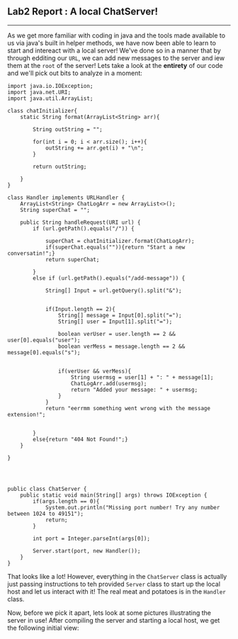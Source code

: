 ## Lab2 Report : A local ChatServer!
***
As we get more familiar with coding in java and the tools made available to us via java's built in helper methods, we have now been able to learn to start and intereact with a local server!
We've done so in a manner that by through edditing our `URL`, we can add new messages to the server and iew them at the `root` of the server! Lets take a look at the **entirety** of our code and we'll pick out bits to analyze in a moment:
```
import java.io.IOException;
import java.net.URI;
import java.util.ArrayList;

class chatInitializer{
    static String format(ArrayList<String> arr){
        
        String outString = "";
        
        for(int i = 0; i < arr.size(); i++){
            outString += arr.get(i) + "\n";
        }

        return outString;

    }
}

class Handler implements URLHandler {
    ArrayList<String> ChatLogArr = new ArrayList<>();
    String superChat = "";

    public String handleRequest(URI url) {
        if (url.getPath().equals("/")) {

            superChat = chatInitializer.format(ChatLogArr);
            if(superChat.equals("")){return "Start a new conversatin!";}
            return superChat;
            
        } 
        else if (url.getPath().equals("/add-message")) {
            
            String[] Input = url.getQuery().split("&");
            
            
            if(Input.length == 2){
                String[] message = Input[0].split("=");
                String[] user = Input[1].split("=");
                
                boolean verUser = user.length == 2 && user[0].equals("user");
                boolean verMess = message.length == 2 && message[0].equals("s");

                
                if(verUser && verMess){
                    String usermsg = user[1] + ": " + message[1];
                    ChatLogArr.add(usermsg);
                    return "Added your message: " + usermsg;
                }                
            }
            return "eerrmm something went wrong with the message extension!";

                
        }
        else{return "404 Not Found!";}
    }
            
} 

    


public class ChatServer {
    public static void main(String[] args) throws IOException {
        if(args.length == 0){
            System.out.println("Missing port number! Try any number between 1024 to 49151");
            return;
        }

        int port = Integer.parseInt(args[0]);

        Server.start(port, new Handler());
    }
}
```

That looks like a lot! However, everything in the `ChatServer` class is actually just passing instructions to teh provided `Server` class to start up the local host and let us interact with it! The real meat and potatoes is in the `Handler` class.

Now, before we pick it apart, lets look at some pictures illustrating the server in use! After compiling the server and starting a local host, we get the following initial view:
